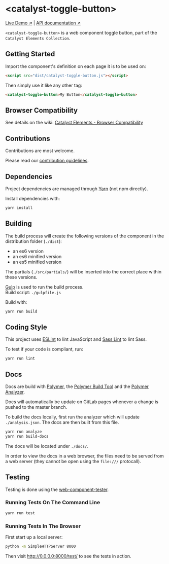 # &lt;catalyst-toggle-button&gt;

[Live Demo ↗](http://catalystelements.pages.gitlab.wgtn.cat-it.co.nz/catalyst-toggle-button/#/elements/catalyst-toggle-button/demos/es6-component-demo)
|
[API documentation ↗](http://catalystelements.pages.gitlab.wgtn.cat-it.co.nz/catalyst-toggle-button/#/elements/catalyst-toggle-button)

`<catalyst-toggle-button>` is a web component toggle button, part of the `Catalyst Elements Collection`.

## Getting Started

Import the component's definition on each page it is to be used on:

```html
<script src="dist/catalyst-toggle-button.js"></script>
```

Then simply use it like any other tag:

```html
<catalyst-toggle-button>My Button</catalyst-toggle-button>
```

## Browser Compatibility

See details on the wiki: [Catalyst Elements - Browser Compatibility](https://wiki.wgtn.cat-it.co.nz/wiki/Catalyst_Elements#Browser_Compatibility)

## Contributions

Contributions are most welcome.

Please read our [contribution guidelines](./CONTRIBUTING.md).

## Dependencies

Project dependencies are managed through [Yarn](https://yarnpkg.com/lang/en/docs/install/) (not npm directly).

Install dependencies with:

```sh
yarn install
```

## Building

The build process will create the following versions of the component in the distribution folder (`./dist`):

* an es6 version
* an es6 minified version
* an es5 minified version

The partials (`./src/partials/`) will be inserted into the correct place within these versions.

[Gulp](https://gulpjs.com/) is used to run the build process.  
Build script: `./gulpfile.js`

Build with:

```sh
yarn run build
```

## Coding Style

This project uses [ESLint](http://eslint.org/) to lint JavaScript and [Sass Lint](https://github.com/sasstools/sass-lint) to lint Sass.

To test if your code is compliant, run:

```sh
yarn run lint
```

## Docs

Docs are build with [Polymer](https://www.polymer-project.org/), the [Polymer Build Tool](https://github.com/Polymer/polymer-build) and the [Polymer Analyzer](https://github.com/Polymer/polymer-analyzer).

Docs will automatically be update on GitLab pages whenever a change is pushed to the master branch.

To build the docs locally, first run the analyzer which will update `./analysis.json`. The docs are then built from this file.

```sh
yarn run analyze
yarn run build-docs
```

The docs will be located under `./docs/`.

In order to view the docs in a web browser, the files need to be served from a web server (they cannot be open using the `file:///` protocall).

## Testing

Testing is done using the [web-component-tester](https://github.com/Polymer/web-component-tester).

### Running Tests On The Command Line

```sh
yarn run test
```

### Running Tests In The Browser

First start up a local server:

```sh
python -m SimpleHTTPServer 8000
```

Then visit http://0.0.0.0:8000/test/ to see the tests in action.
